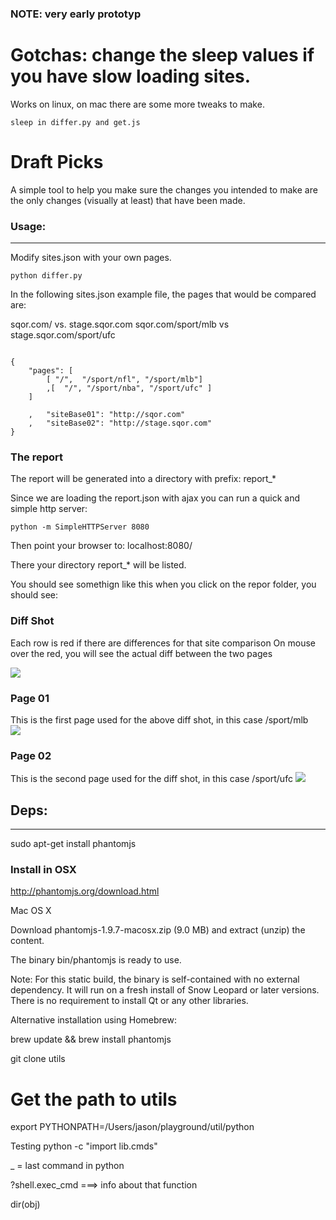 ### NOTE: very early prototyp

# Gotchas: change the sleep values if you have slow loading sites.
Works on linux, on mac there are some more tweaks to make.
```
sleep in differ.py and get.js 
```
# Draft Picks

A simple tool to help you make sure the changes you intended to make are
the only changes (visually at least) that have been made.



### Usage:
-----------------------

Modify sites.json with your own pages.

```
python differ.py
```


In the following sites.json example file, the pages that
would be compared are:

sqor.com/ vs. stage.sqor.com
sqor.com/sport/mlb vs stage.sqor.com/sport/ufc

```

{
    "pages": [
        [ "/",  "/sport/nfl", "/sport/mlb"]
        ,[  "/", "/sport/nba", "/sport/ufc" ]
    ]

    ,   "siteBase01": "http://sqor.com"
    ,   "siteBase02": "http://stage.sqor.com"
}

```


### The report
The report will be generated into a directory with prefix: report_*


Since we are loading the report.json with ajax you can run a quick and simple
http server:

``` 
python -m SimpleHTTPServer 8080
```
Then point your browser to: localhost:8080/

There your directory report_* will be listed.


You should see somethign like this when you click on the repor folder, you
should see:


###  Diff Shot
Each row is red if there are differences for that site comparison
On mouse over the red, you will see the actual diff between the two pages

![](https://raw.github.com/sqor/Draft-Picks/master/diff.png)

### Page 01
This is the first page used for the above diff shot, in this case /sport/mlb  
![](https://raw.github.com/sqor/Draft-Picks/master/page01.png)

### Page 02
This is the second page used for the diff shot, in this case /sport/ufc
![](https://raw.github.com/sqor/Draft-Picks/master/page02.png)

## Deps:
--------------------
sudo apt-get install phantomjs

### Install in OSX

http://phantomjs.org/download.html

Mac OS X

Download phantomjs-1.9.7-macosx.zip (9.0 MB) and extract (unzip) the content.

The binary bin/phantomjs is ready to use.

Note: For this static build, the binary is self-contained with no external dependency. It will run on a fresh install of Snow Leopard or later versions. There is no requirement to install Qt or any other libraries.

Alternative installation using Homebrew:

brew update && brew install phantomjs





git clone utils
# Get the path to utils
export PYTHONPATH=/Users/jason/playground/util/python


Testing
python -c "import lib.cmds"

_ = last command in python

?shell.exec_cmd ===> info about that function


dir(obj)


